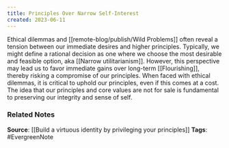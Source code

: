 ```yaml
---
title: Principles Over Narrow Self-Interest
created: 2023-06-11
---
```


Ethical dilemmas and [[remote-blog/publish/Wild Problems]] often reveal a tension between our immediate desires and higher principles. Typically, we might define a rational decision as one where we choose the most desirable and feasible option, aka [[Narrow utilitarianism]]. However, this perspective may lead us to favor immediate gains over long-term [[Flourishing]], thereby risking a compromise of our principles. When faced with ethical dilemmas, it is critical to uphold our principles, even if this comes at a cost. The idea that our principles and core values are not for sale is fundamental to preserving our integrity and sense of self.

### Related Notes
**Source**: [[Build a virtuous identity by privileging your principles]]
**Tags**: #EvergreenNote

